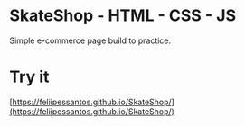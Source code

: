 # SkateShop - HTML - CSS - JS

Simple e-commerce page build to practice.

# Try it

[https://feliipessantos.github.io/SkateShop/](https://feliipessantos.github.io/SkateShop/)

